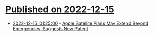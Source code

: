# [Published on 2022-12-15](index.md)

* [2022-12-15, 01:25:00](https://yro.slashdot.org/story/22/12/14/2237203/apple-satellite-plans-may-extend-beyond-emergencies-suggests-new-patent?utm_source=rss1.0mainlinkanon&utm_medium=feed) - [Apple Satellite Plans May Extend Beyond Emergencies, Suggests New Patent](https://yro.slashdot.org/story/22/12/14/2237203/apple-satellite-plans-may-extend-beyond-emergencies-suggests-new-patent?utm_source=rss1.0mainlinkanon&utm_medium=feed)
